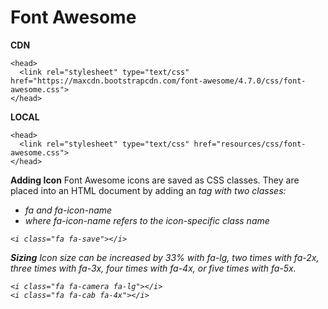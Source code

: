 # Font Awesome

**CDN**
```
<head>
  <link rel="stylesheet" type="text/css" href="https://maxcdn.bootstrapcdn.com/font-awesome/4.7.0/css/font-awesome.css">
</head>
```

**LOCAL**
```
<head>
  <link rel="stylesheet" type="text/css" href="resources/css/font-awesome.css">
</head>
```

**Adding Icon**
Font Awesome icons are saved as CSS classes. They are placed into an HTML document by adding an <i> tag with two classes: 
* fa and fa-icon-name
* where fa-icon-name refers to the icon-specific class name

  
```
<i class="fa fa-save"></i>  
```  

**Sizing**
Icon size can be increased by 33% with fa-lg, two times with fa-2x, three times with fa-3x, four times with fa-4x, or five times with fa-5x.

```
<i class="fa fa-camera fa-lg"></i>
<i class="fa fa-cab fa-4x"></i>
```
  
